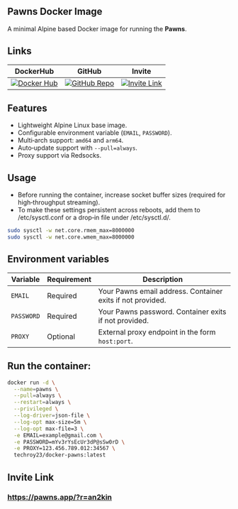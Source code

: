 ## Pawns Docker Image

A minimal Alpine based Docker image for running the **Pawns**.

## Links
| DockerHub | GitHub | Invite |
|----------|----------|----------|
| [![Docker Hub](https://img.shields.io/badge/ㅤ-View%20on%20Docker%20Hub-blue?logo=docker&style=for-the-badge)](https://hub.docker.com/r/techroy23/docker-pawns) | [![GitHub Repo](https://img.shields.io/badge/ㅤ-View%20on%20GitHub-black?logo=github&style=for-the-badge)](https://github.com/techroy23/Docker-Pawns) | [![Invite Link](https://img.shields.io/badge/ㅤ-Join%20Pawns%20Now-brightgreen?logo=linktree&style=for-the-badge)](https://pawns.app/?r=an2kin) |

## Features
- Lightweight Alpine Linux base image.
- Configurable environment variable (`EMAIL`, `PASSWORD`).
- Multi‑arch support: `amd64` and `arm64`.
- Auto‑update support with `--pull=always`.
- Proxy support via Redsocks.

## Usage
- Before running the container, increase socket buffer sizes (required for high‑throughput streaming).
- To make these settings persistent across reboots, add them to /etc/sysctl.conf or a drop‑in file under /etc/sysctl.d/.

```bash
sudo sysctl -w net.core.rmem_max=8000000
sudo sysctl -w net.core.wmem_max=8000000
```

## Environment variables
| Variable | Requirement | Description |
|----------|-------------|-------------|
| `EMAIL`  | Required    | Your Pawns email address. Container exits if not provided. |
| `PASSWORD` | Required  | Your Pawns password. Container exits if not provided. |
| `PROXY`  | Optional    | External proxy endpoint in the form `host:port`. |


## Run the container:
```bash
docker run -d \
  --name=pawns \
  --pull=always \
  --restart=always \
  --privileged \
  --log-driver=json-file \
  --log-opt max-size=5m \
  --log-opt max-file=3 \
  -e EMAIL=example@gmail.com \
  -e PASSWORD=mYv3rYsEcUr3dP@sSw0rD \
  -e PROXY=123.456.789.012:34567 \
  techroy23/docker-pawns:latest
```

## Invite Link
### https://pawns.app/?r=an2kin
